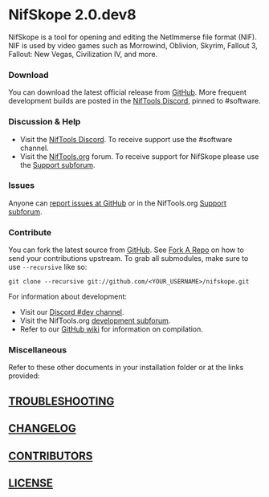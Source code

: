 ﻿# NifSkope 2.0.dev8

NifSkope is a tool for opening and editing the NetImmerse file format (NIF). NIF is used by video games such as Morrowind, Oblivion, Skyrim, Fallout 3, Fallout: New Vegas, Civilization IV, and more. 

### Download

You can download the latest official release from [GitHub](https://github.com/niftools/nifskope/releases). More frequent development builds are posted in the [NifTools Discord](https://discord.gg/ZFjdN4x), pinned to #software.


### Discussion & Help

- Visit the [NifTools Discord](https://discord.gg/ZFjdN4x). To receive support use the #software channel.
- Visit the [NifTools.org](https://forum.niftools.org/) forum. To receive support for NifSkope please use the [Support subforum](https://forum.niftools.org/24-nifskope/).

### Issues

Anyone can [report issues at GitHub](https://github.com/niftools/nifskope/issues) or in the NifTools.org [Support subforum](https://forum.niftools.org/24-nifskope/).


### Contribute

You can fork the latest source from [GitHub](https://github.com/niftools/nifskope). See [Fork A Repo](https://help.github.com/articles/fork-a-repo) on how to send your contributions upstream. To grab all submodules, make sure to use `--recursive` like so:

```
git clone --recursive git://github.com/<YOUR_USERNAME>/nifskope.git
```

For information about development:

- Visit our [Discord #dev channel](https://discord.gg/zvWZrrJ).
- Visit the NifTools.org [development subforum](https://forum.niftools.org/6-nifskope-development/).
- Refer to our [GitHub wiki](https://github.com/niftools/nifskope/wiki#wiki-development) for information on compilation.  


### Miscellaneous

Refer to these other documents in your installation folder or at the links provided:

## [TROUBLESHOOTING](https://github.com/niftools/nifskope/blob/develop/TROUBLESHOOTING.md)

## [CHANGELOG](https://github.com/niftools/nifskope/blob/develop/CHANGELOG.md)

## [CONTRIBUTORS](https://github.com/niftools/nifskope/blob/develop/CONTRIBUTORS.md)
 
## [LICENSE](https://github.com/niftools/nifskope/blob/develop/LICENSE.md)


